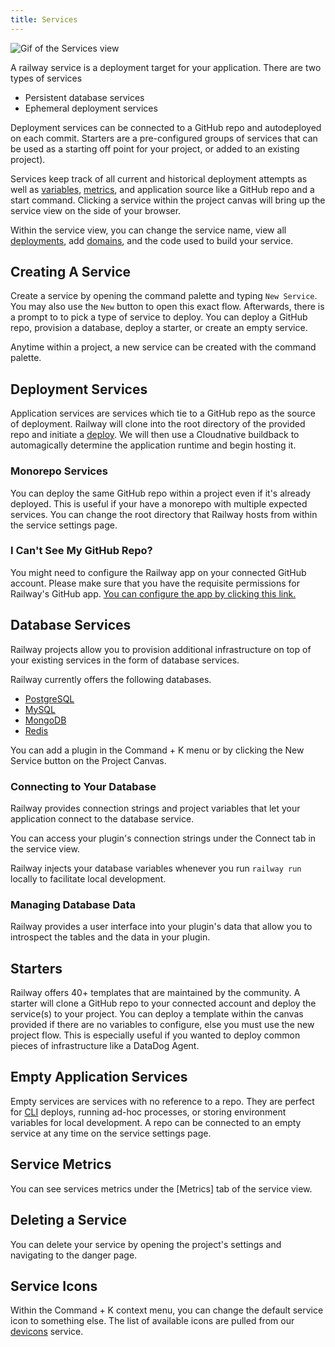 ```yaml
---
title: Services
---
```


<Image src="https://res.cloudinary.com/railway/image/upload/v1645141323/docs/servicesgif.gif"
alt="Gif of the Services view"
layout="intrinsic"
width={800} height={518} quality={100} />

A railway service is a deployment target for your application. There are two types of services

- Persistent database services
- Ephemeral deployment services

Deployment services can be connected to a GitHub repo and autodeployed on each commit. Starters are a pre-configured groups of services that can be used as a starting off point for your project, or added to an existing project).

Services keep track of all current and historical deployment attempts as well as [variables](/develop/deployments), [metrics](/diagnose/metrics), and application source like a GitHub repo and a start command. Clicking a service within the project canvas will bring up the service view on the side of your browser.

Within the service view, you can change the service name, view all [deployments](/deploy/deployments), add [domains](/deploy/exposing-your-app), and the code used to build your service.

## Creating A Service

Create a service by opening the command palette and typing `New Service`. You may also use the `New` button to open this exact flow. Afterwards, there is a prompt to to pick a type of service to deploy. You can deploy a GitHub repo, provision a database, deploy a starter, or create an empty service.

Anytime within a project, a new service can be created with the command palette.

## Deployment Services

Application services are services which tie to a GitHub repo as the source of deployment. Railway will clone into the root directory of the provided repo and initiate a [deploy](deploy/deployments). We will then use a Cloudnative buildback to automagically determine the application runtime and begin hosting it.

### Monorepo Services

You can deploy the same GitHub repo within a project even if it's already deployed. This is useful if your have a monorepo with multiple expected services. You can change the root directory that Railway hosts from within the service settings page.

### I Can't See My GitHub Repo?

You might need to configure the Railway app on your connected GitHub account. Please make sure that you have the requisite permissions for Railway's GitHub app. [You can configure the app by clicking this link.](https://github.com/apps/railway-app/installations/new)

## Database Services

Railway projects allow you to provision additional infrastructure on top of your existing services in the form of database services.

Railway currently offers the following databases.

- [PostgreSQL](/databases/postgresql)
- [MySQL](/databases/mysql)
- [MongoDB](/databases/mongodb)
- [Redis](/databases/redis)

You can add a plugin in the Command + K menu or by clicking the New Service button on the Project Canvas.

### Connecting to Your Database

Railway provides connection strings and project variables that let your application connect to the database service.

You can access your plugin's connection strings under the Connect tab in the service view.

Railway injects your database variables whenever you run `railway run` locally to facilitate local development.

### Managing Database Data

Railway provides a user interface into your plugin's data that allow you to introspect the tables and the data in your plugin.

## Starters

Railway offers 40+ templates that are maintained by the community. A starter will clone a GitHub repo to your connected account and deploy the service(s) to your project. You can deploy a template within the canvas provided if there are no variables to configure, else you must use the new project flow. This is especially useful if you wanted to deploy common pieces of infrastructure like a DataDog Agent.

## Empty Application Services

Empty services are services with no reference to a repo. They are perfect for [CLI](develop/cli) deploys, running ad-hoc processes, or storing environment variables for local development. A repo can be connected to an empty service at any time on the service settings page.

## Service Metrics

You can see services metrics under the [Metrics] tab of the service view.

## Deleting a Service

You can delete your service by opening the project's settings and navigating to the danger page.

## Service Icons

Within the Command + K context menu, you can change the default service icon to something else. The list of available icons are pulled from our [devicons](https://devicons.railway.app/) service.
